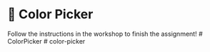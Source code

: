# 🎨 Color Picker

Follow the instructions in the workshop to finish the assignment!
#   C o l o r P i c k e r  
 #   c o l o r - p i c k e r  
 